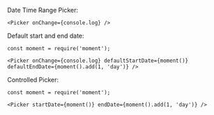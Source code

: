 Date Time Range Picker:

    <Picker onChange={console.log} />

Default start and end date:

    const moment = require('moment');

    <Picker onChange={console.log} defaultStartDate={moment()} defaultEndDate={moment().add(1, 'day')} />

Controlled Picker:

    const moment = require('moment');

    <Picker startDate={moment()} endDate={moment().add(1, 'day')} />
